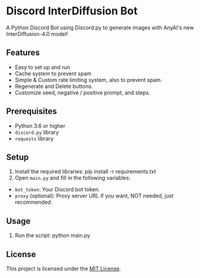 # Discord InterDiffusion Bot

A Python Discord Bot using Discord.py to generate images with AnyAI's new InterDiffusion-4.0 model!

## Features

- Easy to set up and run
- Cache system to prevent spam
- Simple & Custom rate limiting system, also to prevent spam.
- Regenerate and Delete buttons.
- Customize seed, negative / positive prompt, and steps.

## Prerequisites

- Python 3.6 or higher
- `discord.py` library
- `requests` library

## Setup

1. Install the required libraries: pip install -r requirements.txt
2. Open `main.py` and fill in the following variables:
- `bot_token`: Your Discord bot token.
- `proxy` (optional): Proxy server URL if you want, NOT needed, just recommended.

## Usage

1. Run the script: python main.py

## License

This project is licensed under the [MIT License](LICENSE).

